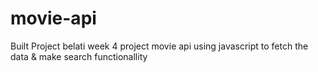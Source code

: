 # movie-api
Built Project belati week 4 project movie api using javascript to fetch the data & make search functionallity
